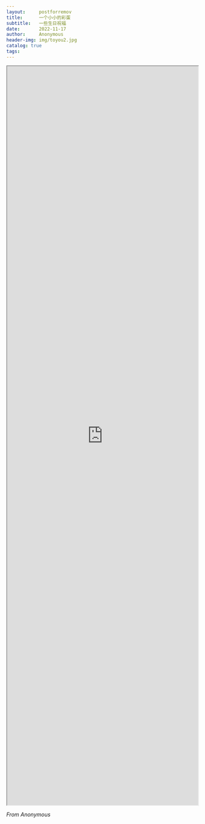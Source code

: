 ```yaml
---
layout:     postforremov
title:      一个小小的彩蛋
subtitle:   一些生日祝福
date:       2022-11-17
author:     Anonymous
header-img: img/toyou2.jpg
catalog: true
tags:
---
```


<iframe src ="http://43.140.220.166/anotherlogin/"  id="info-frame"  width="100%" height="50%" scrolling="no"></iframe>


<i align="right"> From Anonymous</i>
